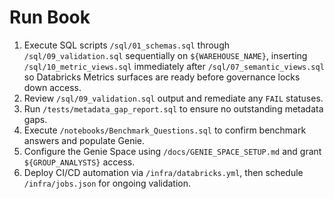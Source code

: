 ﻿# Run Book

1. Execute SQL scripts `/sql/01_schemas.sql` through `/sql/09_validation.sql` sequentially on `${WAREHOUSE_NAME}`, inserting `/sql/10_metric_views.sql` immediately after `/sql/07_semantic_views.sql` so Databricks Metrics surfaces are ready before governance locks down access.
2. Review `/sql/09_validation.sql` output and remediate any `FAIL` statuses.
3. Run `/tests/metadata_gap_report.sql` to ensure no outstanding metadata gaps.
4. Execute `/notebooks/Benchmark_Questions.sql` to confirm benchmark answers and populate Genie.
5. Configure the Genie Space using `/docs/GENIE_SPACE_SETUP.md` and grant `${GROUP_ANALYSTS}` access.
6. Deploy CI/CD automation via `/infra/databricks.yml`, then schedule `/infra/jobs.json` for ongoing validation.
